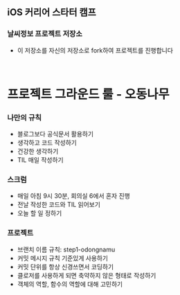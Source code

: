 ## iOS 커리어 스타터 캠프

### 날씨정보 프로젝트 저장소

- 이 저장소를 자신의 저장소로 fork하여 프로젝트를 진행합니다

<br>


# 프로젝트 그라운드 룰 - 오동나무

### 나만의 규칙
- 블로그보다 공식문서 활용하기
- 생각하고 코드 작성하기
- 건강한 생각하기
- TIL 매일 작성하기

### 스크럼
- 매일 아침 9시 30분, 회의실 6에서 혼자 진행
- 전날 작성한 코드와 TIL 읽어보기
- 오늘 할 일 정하기

### 프로젝트
- 브랜치 이름 규칙: step1-odongnamu
- 커밋 메시지 규칙 기준있게 사용하기
- 커밋 단위를 항상 신경쓰면서 코딩하기
- 클로저를 사용하게 되면 축약하지 않은 형태로 작성하기
- 객체의 역할, 함수의 역할에 대해 고민하기
